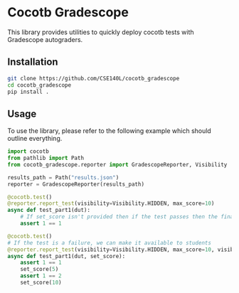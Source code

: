 # Cocotb Gradescope

This library provides utilities to quickly deploy cocotb tests with Gradescope autograders.

## Installation

```bash
git clone https://github.com/CSE140L/cocotb_gradescope
cd cocotb_gradescope
pip install .
```

## Usage

To use the library, please refer to the following example which should outline everything.

```python
import cocotb
from pathlib import Path
from cocotb_gradescope.reporter import GradescopeReporter, Visibility

results_path = Path("results.json")
reporter = GradescopeReporter(results_path)

@cocotb.test()
@reporter.report_test(visibility=Visibility.HIDDEN, max_score=10)
async def test_part1(dut):
    # If set_score isn't provided then if the test passes then the final score will set it to max_score
    assert 1 == 1

@cocotb.test()
# If the test is a failure, we can make it available to students
@reporter.report_test(visibility=Visibility.HIDDEN, max_score=10, visibility_on_failure=Visibility.VISIBLE)
async def test_part1(dut, set_score):
    assert 1 == 1
    set_score(5)
    assert 1 == 2
    set_score(10)
```